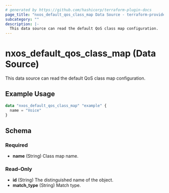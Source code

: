 ```yaml
---
# generated by https://github.com/hashicorp/terraform-plugin-docs
page_title: "nxos_default_qos_class_map Data Source - terraform-provider-nxos"
subcategory: ""
description: |-
  This data source can read the default QoS class map configuration.
---
```


# nxos_default_qos_class_map (Data Source)

This data source can read the default QoS class map configuration.

## Example Usage

```terraform
data "nxos_default_qos_class_map" "example" {
  name = "Voice"
}
```

<!-- schema generated by tfplugindocs -->
## Schema

### Required

- **name** (String) Class map name.

### Read-Only

- **id** (String) The distinguished name of the object.
- **match_type** (String) Match type.


